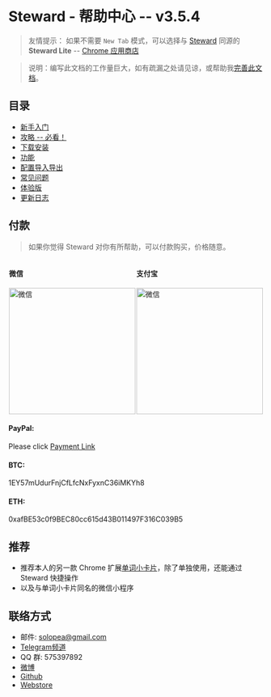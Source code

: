 Steward - 帮助中心 -- v3.5.4
=======

> 友情提示： 如果不需要 `New Tab` 模式，可以选择与 [Steward](https://chrome.google.com/webstore/detail/dnkhdiodfglfckibnfcjbgddcgjgkacd) 同源的 **Steward Lite** -- [Chrome 应用商店](https://chrome.google.com/webstore/detail/jglmompgeddkbcdamdknmebaimldkkbl)

> 说明：编写此文档的工作量巨大，如有疏漏之处请见谅，或帮助我[完善此文档](https://github.com/Steward-launcher/steward-documents)。

目录
---

- [新手入门](guide.md)
- [攻略 -- 必看！](articles.md)
- [下载安装](download.md)
- [功能](features.md)
- [配置导入导出](Configuration.md)
- [常见问题](FAQ.md)
- [体验版](Beta.md)
- [更新日志](CHANGELOG.md)

付款
---
> 如果你觉得 Steward 对你有所帮助，可以付款购买，价格随意。


<div style="display: flex;justify-content: space-around;">
    <div>
        <h4>微信</h4>
        <img src="http://owsjc7iz3.bkt.clouddn.com/IMG_2180.jpg" width = "250" alt="微信" />
    </div>
    <div>
        <h4>支付宝</h4>
        <img src="http://owsjc7iz3.bkt.clouddn.com/alipay3.jpg" width = "250" alt="微信" />
    </div>
</div>
<div>
    <h4>PayPal:</h4> Please click <a href="https://paypal.me/tomasy/5" target="_blank">Payment Link</a>
</div>
<div>
    <h4>BTC: </h4>1EY57mUdurFnjCfLfcNxFyxnC36iMKYh8
</div>
<div>
    <h4>ETH: </h4>0xafBE53c0f9BEC80cc615d43B011497F316C039B5
</div>

推荐
---

- 推荐本人的另一款 Chrome 扩展[单词小卡片](https://chrome.google.com/webstore/detail/oegblnjiajbfeegijlnblepdodmnddbk)，除了单独使用，还能通过 Steward 快捷操作
- 以及与单词小卡片同名的微信小程序

## 联络方式
* 邮件: solopea@gmail.com
* [Telegram频道](https://t.me/chromesteward)
* QQ 群: 575397892
* [微博](http://weibo.com/soloooo)
* [Github](https://github.com/solobat/Steward/issues/new)
* [Webstore](https://chrome.google.com/webstore/detail/dnkhdiodfglfckibnfcjbgddcgjgkacd/support)
